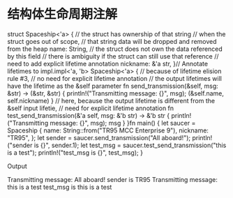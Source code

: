 # 结构体生命周期注解


struct Spaceship<'a> {
    // the struct has ownership of that string
    // when the struct goes out of scope,
    // that string data will be dropped and removed from the heap name: String, // the struct does not own the data referenced by this field
    // there is ambiguity if the struct can still use that reference
    // need to add explicit lifetime annotation nickname: &'a str,
}// Annotate lifetimes to impl.impl<'a, 'b> Spaceship<'a> {
    // because of lifetime elision rule #3,
    // no need for explicit lifetime annotation
    // the output lifetimes will have the lifetime as the &self parameter fn send_transmission(&self, msg: &str) -> (&str, &str) {
        println!("Transmitting message: {}", msg);
        (&self.name, self.nickname)
    } // here, because the output lifetime is different from the &self input lifetie,
    // need for explicit lifetime annotation fn test_send_transmission(&'a self, msg: &'b str) -> &'b str {
        println!("Transmitting message: {}", msg);
        msg
    }
}fn main() {
    let saucer = Spaceship {
        name: String::from("TR95 MCC Enterprise 9"),
        nickname: "TR95",
    }; let sender = saucer.send_transmission("All aboard!");
    println!("sender is {}", sender.1); let test_msg = saucer.test_send_transmission("this is a test");
    println!("test_msg is {}", test_msg);
}

Output

Transmitting message: All aboard!
sender is TR95
Transmitting message: this is a test
test_msg is this is a test